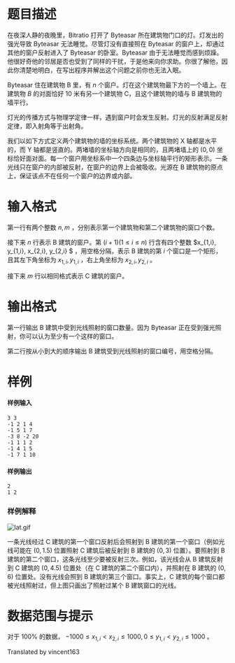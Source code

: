 
# 题目描述

在夜深人静的夜晚里，Bitratio 打开了 Byteasar 所在建筑物门口的灯。灯发出的强光导致 Byteasar 无法睡觉。尽管灯没有直接照在 Byteasar 的窗户上，却通过其他的窗户反射进入了 Byteasar 的卧室。Byteasar 由于无法睡觉而感到烦躁。他很好奇他的邻居是否也受到了同样的干扰，于是他来向你求助。你很了解他，因此你清楚地明白，在写出程序并解出这个问题之前你也无法入眠。

Byteasar 住在建筑物 B 里，有 $n$ 个窗户。灯在这个建筑物最下方的一个墙上。在建筑物 $B$ 的对面恰好 $10$ 米有另一个建筑物 C，且这个建筑物的墙与 B 建筑物的墙平行。

灯光的传播方式与物理学定律一样，遇到窗户时会发生反射。灯光的反射满足反射定律，即入射角等于出射角。

我们以如下方式定义两个建筑物的墙的坐标系统。两个建筑物的 X 轴都是水平的，而 Y 轴都是竖直的。两堵墙的坐标轴方向是相同的，且两堵墙上的 $(0,0)$ 坐标恰好面对面。每一个窗户用坐标系中一个四条边与坐标轴平行的矩形表示。一条光线只在窗户的内部被反射，在窗户的边界上会被吸收。光源在 B 建筑物的原点上，保证该点不在任何一个窗户的边界或内部。

# 输入格式

第一行有两个整数 $n,m$ ，分别表示第一个建筑物和第二个建筑物的窗口个数。

接下来 $n$ 行表示 B 建筑的窗户。第 $(i+1) (1 \le i \le n)$ 行含有四个整数 $x_{1,i}, y_{1,i}, x_{2,i}, y_{2,i} $ ，用空格分隔，表示 B 建筑的第 $i$ 个窗口是一个矩形，且其左下角坐标为 $x_{1,i}, y_{1,i}$ ，右上角坐标为 $x_{2,i}, y_{2,i}$ 。

接下来 $m$ 行以相同格式表示 C 建筑的窗户。

# 输出格式

第一行输出 B 建筑中受到光线照射的窗口数量。因为 Byteasar 正在受到强光照射，你可以认为至少有一个这样的窗口。

第二行按从小到大的顺序输出 B 建筑受到光线照射的窗口编号，用空格分隔。

# 样例

#### 样例输入
```plain
3 3
-1 2 1 4
-1 5 1 7
-3 8 -2 20
-1 1 1 2
-1 4 1 5
-1 7 1 10
```

#### 样例输出
```plain
2
1 2
```

### 样例解释
![lat.gif](source/loj/2456/img/aHR0cHM6Ly9pLmxvbGkubmV0LzIwMTgvMDMvMjkvNWFiY2QzZjQ4YTgzMS5naWY=.gif)

一条光线经过 C 建筑的第一个窗口反射后会照射到 B 建筑的第一个窗口（例如光线可能在 $(0, 1.5)$ 位置照射 C 建筑后被反射到 B 建筑的 $(0, 3)$ 位置）。要照射到 B 建筑的第二个窗口，这条光线至少要被反射三次。例如，该光线会从 B 建筑反射到 C 建筑的 $(0, 4.5)$ 位置处（在 C 建筑的第二个窗口内），并照射在 B 建筑的 $(0, 6)$ 位置处。没有光线会照到 B 建筑的第三个窗口。事实上，C 建筑的每个窗口都被光线照射过，但上图只画出了照射过某个 B 建筑窗口的光线。

# 数据范围与提示

对于 $100\%$ 的数据， $-1000 \le x_{1,i} \lt x_{2,i} \le 1000,0 \le y_{1,i} < y_{2,i} \le 1000$ 。

Translated by vincent163

